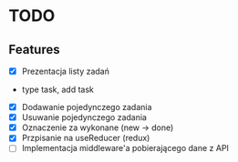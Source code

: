 # TODO

## Features

-   [x] Prezentacja listy zadań
-   type task, add task
-   [x] Dodawanie pojedynczego zadania
-   [x] Usuwanie pojedynczego zadania
-   [x] Oznaczenie za wykonane (new -> done)
-   [x] Przpisanie na useReducer (redux)
-   [ ] Implementacja middleware'a pobierającego dane z API
